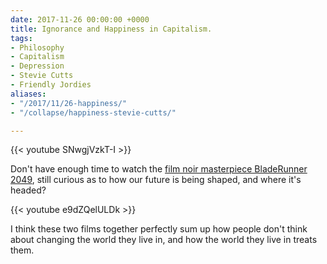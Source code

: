 ```yaml
---
date: 2017-11-26 00:00:00 +0000
title: Ignorance and Happiness in Capitalism.
tags:
- Philosophy
- Capitalism
- Depression
- Stevie Cutts
- Friendly Jordies
aliases:
- "/2017/11/26-happiness/"
- "/collapse/happiness-stevie-cutts/"

---
```

{{< youtube SNwgjVzkT-I >}}

Don't have enough time to watch the [film noir masterpiece BladeRunner 2049](http://thephilosophicalsalon.com/blade-runner-2049-a-view-of-post-human-capitalism/), still curious as to how our future is being shaped, and where it's headed?

{{< youtube e9dZQelULDk >}}

I think these two films together perfectly sum up how people don't think about changing the world they live in, and how the world they live in treats them.
